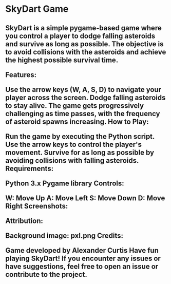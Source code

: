 <h1> SkyDart Game

<h2> SkyDart is a simple pygame-based game where you control a player to dodge falling asteroids and survive as long as possible. The objective is to avoid collisions with the asteroids and achieve the highest possible survival time.

Features:

Use the arrow keys (W, A, S, D) to navigate your player across the screen.
Dodge falling asteroids to stay alive.
The game gets progressively challenging as time passes, with the frequency of asteroid spawns increasing.
How to Play:

Run the game by executing the Python script.
Use the arrow keys to control the player's movement.
Survive for as long as possible by avoiding collisions with falling asteroids.
Requirements:

Python 3.x
Pygame library
Controls:

W: Move Up
A: Move Left
S: Move Down
D: Move Right
Screenshots:

Attribution:

Background image: pxl.png
Credits:

Game developed by Alexander Curtis
Have fun playing SkyDart! If you encounter any issues or have suggestions, feel free to open an issue or contribute to the project.
